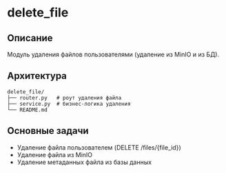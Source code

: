 # delete_file

## Описание
Модуль удаления файлов пользователями (удаление из MinIO и из БД).

## Архитектура
```
delete_file/
├── router.py   # роут удаления файла
├── service.py  # бизнес-логика удаления
└── README.md
```

## Основные задачи
- Удаление файла пользователем (DELETE /files/{file_id})
- Удаление файла из MinIO
- Удаление метаданных файла из базы данных
